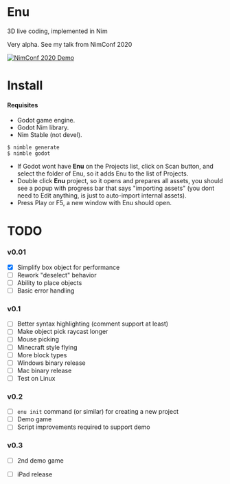 # Enu
3D live coding, implemented in Nim

Very alpha. See my talk from NimConf 2020

[![NimConf 2020 Demo](https://img.youtube.com/vi/3l6tsKM1cY8/maxresdefault.jpg)](https://youtu.be/3l6tsKM1cY8)


# Install

#### Requisites

- Godot game engine.
- Godot Nim library.
- Nim Stable (not devel).

```console
$ nimble generate
$ nimble godot
```

- If Godot wont have **Enu** on the Projects list, click on Scan button,
  and select the folder of Enu, so it adds Enu to the list of Projects.
- Double click **Enu** project, so it opens and prepares all assets,
  you should see a popup with progress bar that says "importing assets"
  (you dont need to Edit anything, is just to auto-import internal assets).
- Press Play or F5, a new window with Enu should open.

# TODO
### v0.01

- [X] Simplify box object for performance
- [ ] Rework "deselect" behavior
- [ ] Ability to place objects
- [ ] Basic error handling

### v0.1

- [ ] Better syntax highlighting (comment support at least)
- [ ] Make object pick raycast longer
- [ ] Mouse picking
- [ ] Minecraft style flying
- [ ] More block types
- [ ] Windows binary release
- [ ] Mac binary release
- [ ] Test on Linux

### v0.2
- [ ] `enu init` command (or similar) for creating a new project
- [ ] Demo game
- [ ] Script improvements required to support demo

### v0.3
- [ ] 2nd demo game
- [ ] iPad release



